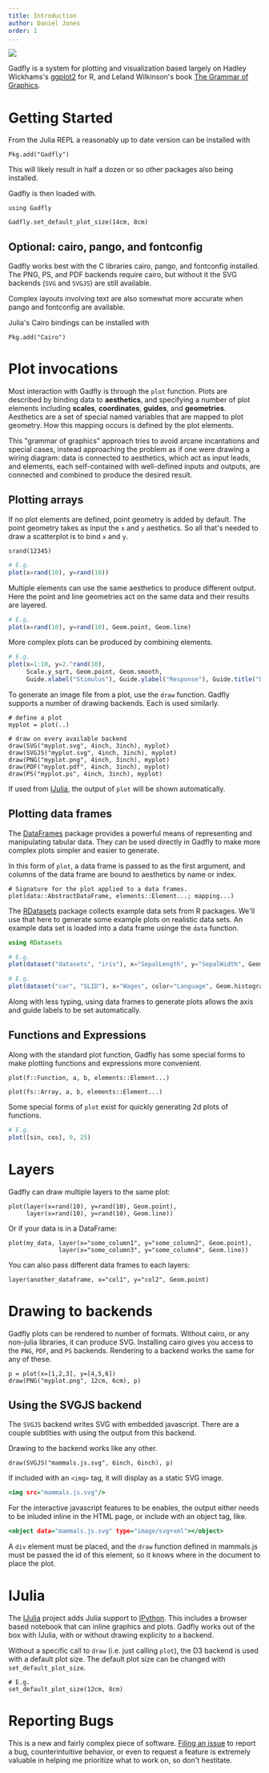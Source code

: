 ```yaml
---
title: Introduction
author: Daniel Jones
order: 1
...
```


![](breadandbutterfly.jpg)

Gadfly is a system for plotting and visualization based largely on Hadley
Wickhams's [ggplot2](http://ggplot2.org/) for R, and Leland Wilkinson's book
[The Grammar of Graphics](http://www.cs.uic.edu/~wilkinson/TheGrammarOfGraphics/GOG.html).

# Getting Started

From the Julia REPL a reasonably up to date version can be installed with

```{.julia execute="false"}
Pkg.add("Gadfly")
```

This will likely result in half a dozen or so other packages also being
installed.

Gadfly is then loaded with.

```{.julia results="none"}
using Gadfly
```

```{.julia hide="true" results="none"}
Gadfly.set_default_plot_size(14cm, 8cm)
```

## Optional: cairo, pango, and fontconfig

Gadfly works best with the C libraries cairo, pango, and fontconfig installed.
The PNG, PS, and PDF backends require cairo, but without it the SVG backends
(`SVG` and `SVGJS`) are still available.

Complex layouts involving text are also somewhat more accurate when pango and
fontconfig are available.

Julia's Cairo bindings can be installed with

```{.julia execute="false"}
Pkg.add("Cairo")
```

# Plot invocations

Most interaction with Gadfly is through the `plot` function. Plots are described
by binding data to **aesthetics**, and specifying a number of plot elements
including **scales**, **coordinates**, **guides**, and **geometries**.
Aesthetics are a set of special named variables that are mapped to plot
geometry. How this mapping occurs is defined by the plot elements.

This "grammar of graphics" approach tries to avoid arcane incantations and
special cases, instead approaching the problem as if one were drawing a wiring
diagram: data is connected to aesthetics, which act as input leads, and
elements, each self-contained with well-defined inputs and outputs, are
connected and combined to produce the desired result.


## Plotting arrays

If no plot elements are defined, point geometry is added by default. The point
geometry takes as input the `x` and `y` aesthetics. So all that's needed to draw
a scatterplot is to bind `x` and `y`.

```{.julia hide="true"}
srand(12345)
```

```julia
# E.g.
plot(x=rand(10), y=rand(10))
```

Multiple elements can use the same aesthetics to produce different output. Here
the point and line geometries act on the same data and their results are
layered.

```julia
# E.g.
plot(x=rand(10), y=rand(10), Geom.point, Geom.line)
```

More complex plots can be produced by combining elements.

```julia
# E.g.
plot(x=1:10, y=2.^rand(10),
     Scale.y_sqrt, Geom.point, Geom.smooth,
     Guide.xlabel("Stimulus"), Guide.ylabel("Response"), Guide.title("Dog Training"))
```

To generate an image file from a plot, use the `draw` function. Gadfly supports
a number of drawing backends. Each is used similarly.

```{.julia execute="false"}
# define a plot
myplot = plot(..)

# draw on every available backend
draw(SVG("myplot.svg", 4inch, 3inch), myplot)
draw(SVGJS("myplot.svg", 4inch, 3inch), myplot)
draw(PNG("myplot.png", 4inch, 3inch), myplot)
draw(PDF("myplot.pdf", 4inch, 3inch), myplot)
draw(PS("myplot.ps", 4inch, 3inch), myplot)
```

If used from [IJulia](https://github.com/JuliaLang/IJulia.jl), the output of
`plot` will be shown automatically.

## Plotting data frames

The [DataFrames](https://github.com/JuliaStats/DataFrames.jl) package provides a
powerful means of representing and manipulating tabular data. They can be used
directly in Gadfly to make more complex plots simpler and easier to generate.

In this form of `plot`, a data frame is passed to as the first argument, and
columns of the data frame are bound to aesthetics by name or index.

```{.julia execute="false"}
# Signature for the plot applied to a data frames.
plot(data::AbstractDataFrame, elements::Element...; mapping...)
```

The [RDatasets](https://github.com/johnmyleswhite/RDatasets.jl) package collects
example data sets from R packages. We'll use that here to generate some example
plots on realistic data sets. An example data set is loaded into a data frame
usinge the `data` function.


```julia
using RDatasets
```

```julia
# E.g.
plot(dataset("datasets", "iris"), x="SepalLength", y="SepalWidth", Geom.point)
```

```julia
# E.g.
plot(dataset("car", "SLID"), x="Wages", color="Language", Geom.histogram)
```

Along with less typing, using data frames to generate plots allows the axis and
guide labels to be set automatically.


## Functions and Expressions

Along with the standard plot function, Gadfly has some special forms to make
plotting functions and expressions more convenient.

```{.julia execute="false"}
plot(f::Function, a, b, elements::Element...)

plot(fs::Array, a, b, elements::Element...)
```

Some special forms of `plot` exist for quickly generating 2d plots of functions.

```julia
# E.g.
plot([sin, cos], 0, 25)
```

# Layers

<!--TODO: Expand the shit out of this. There should be whole page on layers.-->

Gadfly can draw multiple layers to the same plot:

```{.julia execute="false"}
plot(layer(x=rand(10), y=rand(10), Geom.point),
     layer(x=rand(10), y=rand(10), Geom.line))
```


Or if your data is in a DataFrame:

```{.julia execute="false"}
plot(my_data, layer(x="some_column1", y="some_column2", Geom.point),
              layer(x="some_column3", y="some_column4", Geom.line))
```

You can also pass different data frames to each layers:
```{.julia execute="false"}
layer(another_dataframe, x="col1", y="col2", Geom.point)
```

# Drawing to backends

Gadfly plots can be rendered to number of formats. Without cairo, or any
non-julia libraries, it can produce SVG. Installing cairo gives you access to
the `PNG`, `PDF`, and `PS` backends. Rendering to a backend works the same for
any of these.

```{.julia execute="false"}
p = plot(x=[1,2,3], y=[4,5,6])
draw(PNG("myplot.png", 12cm, 6cm), p)
```

## Using the SVGJS backend

The `SVGJS` backend writes SVG with embedded javascript. There are a couple
subtlties with using the output from this backend.

Drawing to the backend works like any other.

```{.julia execute="false"}
draw(SVGJS("mammals.js.svg", 6inch, 6inch), p)
```

If included with an `<img>` tag, it will display as a static SVG image.
```{.html execute="false"}
<img src="mammals.js.svg"/>
```

For the interactive javascript features to be enables, the output either needs
to be inluded inline in the HTML page, or include with an object tag, like.

```{.html execute="false"}
<object data="mammals.js.svg" type="image/svg+xml"></object>
```

A `div` element must be placed, and the `draw` function defined in mammals.js
must be passed the id of this element, so it knows where in the document to
place the plot.

# IJulia

The [IJulia](https://github.com/JuliaLang/IJulia.jl) project adds Julia support
to [IPython](http://ipython.org/). This includes a browser based notebook that
can inline graphics and plots. Gadfly works out of the box with IJulia, with or
without drawing explicity to a backend.

Without a specific call to `draw` (i.e. just calling `plot`), the D3 backend is
used with a default plot size. The default plot size can be changed with
`set_default_plot_size`.

```{.julia execute="false"}
# E.g.
set_default_plot_size(12cm, 8cm)
```

# Reporting Bugs

This is a new and fairly complex piece of software. [Filing an
issue](https://github.com/dcjones/Gadfly.jl/issues/new) to report a bug,
counterintuitive behavior, or even to request a feature is extremely valuable in
helping me prioritize what to work on, so don't hestitate.




